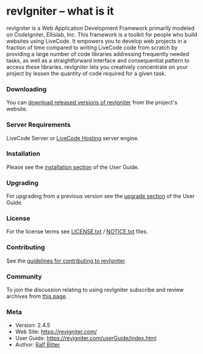 # revIgniter – what is it

revIgniter is a Web Application Development Framework primarily modeled on CodeIgniter, Ellislab, Inc. This framework is a toolkit for people who build websites using LiveCode. It empowers you to develop web projects in a fraction of time compared to writing LiveCode code from scratch by providing a large number of code libraries addressing frequently needed tasks, as well as a straightforward interface and consequential pattern to access these libraries. revIgniter lets you creatively concentrate on your project by lessen the quantity of code required for a given task.

### Downloading

You can [download released versions of revIgniter](https://revigniter.com/) from the project's website.

### Server Requirements

LiveCode Server or [LiveCode Hosting](https://livecode.com/hosting/) server engine.

### Installation

Please see the [installation section](https://revigniter.com/userGuide/installation/index.html) of the User Guide.

### Upgrading

For upgrading from a previous version see the [upgrade section](https://revigniter.com/userGuide/installation/upgrading.html) of the User Guide.

### License

For the license terms see [LICENSE.txt](LICENSE.txt) / [NOTICE.txt](NOTICE.txt) files.

### Contributing

See the [guidelines for contributing to revIgniter](CONTRIBUTING.md).

### Community

To join the discussion relating to using revIgniter subscribe and review archives from [this page](http://lists.livecodejournal.com/listinfo.cgi/revigniter-livecodejournal.com).

### Meta

-   Version: 2.4.5
-   Web Site: <https://revigniter.com/>
-   User Guide: <https://revigniter.com/userGuide/index.html>
-   Author:  [Ralf Bitter](mailto:rabit@revigniter.com)
